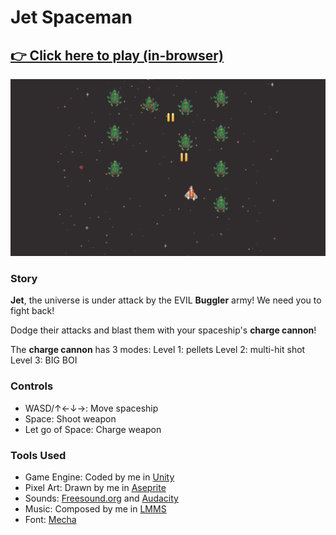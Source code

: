 # Jet Spaceman
## [👉 Click here to play (in-browser)](https://jfox16.github.io/jet-spaceman/)

![Jet Spaceman Screenshot](/imgs/jetspaceman1.png)

### Story
**Jet**, the universe is under attack by the EVIL **Buggler** army! We need you to fight back!

Dodge their attacks and blast them with your spaceship's **charge cannon**!

The **charge cannon** has 3 modes: 
Level 1: pellets
Level 2: multi-hit shot
Level 3: BIG BOI

### Controls
- WASD/↑←↓→: Move spaceship
- Space: Shoot weapon
- Let go of Space: Charge weapon

### Tools Used
- Game Engine: Coded by me in [Unity](https://unity.com/)
- Pixel Art: Drawn by me in [Aseprite](https://www.aseprite.org/)
- Sounds: [Freesound.org](https://freesound.org/) and [Audacity](https://www.audacityteam.org/)
- Music: Composed by me in [LMMS](https://lmms.io/)
- Font: [Mecha](https://www.dafont.com/mecha-cf.font)
